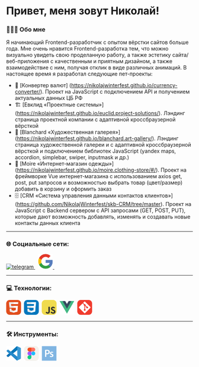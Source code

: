 # Привет, меня зовут Николай!

### 👨🏼‍💻 Обо мне

Я начинающий Frontend-разработчик с опытом вёрстки сайтов больше года. Мне очень нравится Frontend-разработка тем, что можно визуально увидеть свою проделанную работу, а также эстетику сайта/веб-приложения с качественным и приятным дизайном, а также взаимодействие с ним, получая отклик в виде различных анимаций.
В настоящее время я разработал следующие пет-проекты:

-   💱 [Конвертер валют] (https://nikolajwinterfest.github.io/currency-converter/). Проект на JavaScript с подключением API и получением актуальных данных ЦБ РФ
-   🏗️ [Евклид «Проектные системы»] (https://nikolajwinterfest.github.io/euclid.project-solutions/). Лэндинг страница проектной компании с адаптивной кроссбраузерной вёрсткой
-   🎨 [Blanchard «Художественная галерея»] (https://nikolajwinterfest.github.io/blanchard.art-gallery/). Лэндинг страница художественной галереи и с адаптивной кроссбраузерной вёрсткой и подключением библиотек JavaScript (yandex maps, accordion, simplebar, swiper, inputmask и др.)
-   👗 [Moire «Интернет-магазин одежды»] (https://nikolajwinterfest.github.io/moire.clothing-store/#/). Проект на фреймворке Vue интернет-магазина с использованием axios get, post, put запросов и возможностью выбрать товар (цвет/размер) добавить в корзину и оформить заказ
-   🗄️ [CRM «Система управления данными контактов клиентов»] (https://github.com/NikolajWinterfest/skb-CRM/tree/master). Проект на JavaScript c Backend сервером с API запросами (GET, POST, PUT), которые дают возможность добавлять, изменять и создавать новые контакты данных клиента

---

### 🌐 Социальные сети:

<div id="badges">
    <a href="https://t.me/NikolajW" target="_blank">
      <img src="https://cdn-icons-png.flaticon.com/512/2111/2111646.png" alt="telegram" width="40" height="40" />
    </a>&nbsp;
    <a href="mailto:nikolaj.create@gmail.com">
      <img src="/assets/icons/GoogleMail.svg" alt="gmail" width="40" height="40" />
    </a>&nbsp;
</div>

---

### 💻 Технологии:

<div>
  <img src="/assets/icons/HTML.svg" title="html5" alt="html5" width="40" height="40"/>&nbsp;
  <img src="/assets/icons/CSS.svg" title="css3" alt="css3" width="40" height="40"/>&nbsp;
  <img src="/assets/icons/JavaScript.svg" title="javascript" alt="javascript" width="40" height="40"/>&nbsp;
  <img src="/assets/icons/Vue.svg" title="vue" alt="vue" width="40" height="40"/>&nbsp;
  <img src="/assets/icons/Git.svg" title="git" alt="git" width="40" height="40"/>&nbsp;
</div>

---

### 🛠 Инструменты:

<div>
  <img src="/assets/icons/VScode.svg" title="vscode" alt="vscode" width="40" height="40"/>&nbsp;
  <img src="/assets/icons/Figma.svg" title="figma" alt="figma" width="40" height="40"/>&nbsp;
  <img src="/assets/icons/Photoshop.svg" title="photoshop" alt="photoshop" width="40" height="40"/>&nbsp;
</div>
